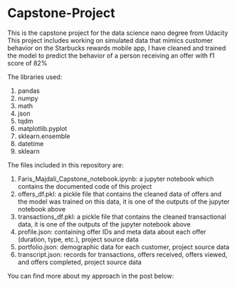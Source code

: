 # Capstone-Project
This is the capstone project for the data science nano degree from Udacity
This project includes working on simulated data that mimics customer behavior on the Starbucks rewards mobile app, 
I have cleaned and trained the model to predict the behavior of a person receiving an offer with f1 score of 82%

The libraries used:
1. pandas
2. numpy
3. math
4. json
5. tqdm
6. matplotlib.pyplot
6. sklearn.ensemble 
7. datetime
8. sklearn

The files included in this repository are:
1. Faris_Majdali_Capstone_notebook.ipynb: a jupyter notebook which contains the documented code of this project
2. offers_df.pkl: a pickle file that contains the cleaned data of offers and the model was trained on this data, it is one of the outputs of the jupyter notebook above
3. transactions_df.pkl: a pickle file that contains the cleaned transactional data, it is one of the outputs of the jupyter notebook above
4. profile.json: containing offer IDs and meta data about each offer (duration, type, etc.), project source data
5. portfolio.json: demographic data for each customer, project source data
6. transcript.json: records for transactions, offers received, offers viewed, and offers completed, project source data

You can find more about my approach in the post below:
